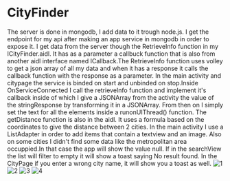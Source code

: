 # CityFinder
The server is done in mongodb, I add data to it trough node.js.
I get the endpoint for my api after making an app service in mongodb in order to expose it.
I get data from the server though the RetrieveInfo function in my ICityFinder.aidl. It has as a parameter a callbuck function that is also from another aidl interface named ICallback.The RetrieveInfo function uses volley to get a json array of all my data and when it has a response it calls the callback function with the response as a parameter.
In the main activity and citypage the service is binded on start and unbinded on stop.Inside OnServiceConnected I call the retrieveInfo function and implement it's callback inside of which I give a JSONArray from the activity the value of the stringResponse by transforming it in a JSONArray.
From then on I simply set the text for all the elements inside a runonUIThread() function.
The getDistance function is also in the aidl. It uses a formula based on the coordinates to give the distance between 2 cities.
In the main activity I use a ListAdapter in order to add items that contain a textview and an image.
Also on some cities I didn't find some data like the metropolitan area occuppied.In that case the app will show the value null.
If in the searchView the list will filter to empty it will show a toast saying No result found. In the CityPage if you enter a wrong city name, it will show you a toast as well.
![1](Pictures/1.jpg)
![2](Pictures/2.jpg)
![3](Pictures/3.jpg)
![4](Pictures/4.jpg)